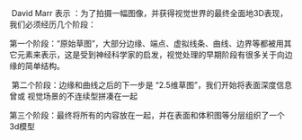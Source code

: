 ​	David Marr 表示 ：为了拍摄一幅图像，并获得视觉世界的最终全面地3D表现，我们必须经历几个阶段：

​	第一个阶段：“原始草图”，大部分边缘、端点、虚拟线条、曲线、边界等都被用其它元素来表示，这是受到神经科学家的启发，视觉处理的早期阶段有很多关于向边缘的简单结构。

​	第二个阶段：边缘和曲线之后的下一步是 “2.5维草图”，我们开始将表面深度信息曾或 视觉场景的不连续型拼凑在一起

​	第三个阶段：最终将所有的内容放在一起，并在表面和体积图等分层组织了一个3d模型